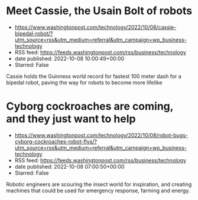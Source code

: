 # Meet Cassie, the Usain Bolt of robots
 - https://www.washingtonpost.com/technology/2022/10/08/cassie-bipedal-robot/?utm_source=rss&utm_medium=referral&utm_campaign=wp_business-technology
 - RSS feed: https://feeds.washingtonpost.com/rss/business/technology
 - date published: 2022-10-08 10:00:49+00:00
 - Starred: False

Cassie holds the Guinness world record for fastest 100 meter dash for a bipedal robot, paving the way for robots to become more lifelike

# Cyborg cockroaches are coming, and they just want to help
 - https://www.washingtonpost.com/technology/2022/10/08/robot-bugs-cyborg-cockroaches-robot-flys/?utm_source=rss&utm_medium=referral&utm_campaign=wp_business-technology
 - RSS feed: https://feeds.washingtonpost.com/rss/business/technology
 - date published: 2022-10-08 07:00:50+00:00
 - Starred: False

Robotic engineers are scouring the insect world for inspiration, and creating machines that could be used for emergency response, farming and energy.
